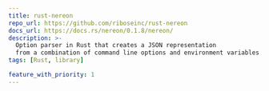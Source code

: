 ```yaml
---
title: rust-nereon
repo_url: https://github.com/riboseinc/rust-nereon
docs_url: https://docs.rs/nereon/0.1.8/nereon/
description: >-
  Option parser in Rust that creates a JSON representation
  from a combination of command line options and environment variables.
tags: [Rust, library]

feature_with_priority: 1
---
```

